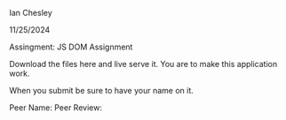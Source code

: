 Ian Chesley

11/25/2024

Assingment: JS DOM Assignment

Download the files here and live serve it. You are to make this application work.

When you submit be sure to have your name on it.

Peer Name:
Peer Review: